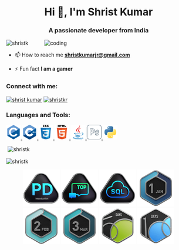 <h1 align="center">Hi 👋, I'm Shrist Kumar</h1>
<h3 align="center">A passionate developer from India</h3>
<img align="right"alt="coding"width="400"src="https://miro.medium.com/v2/resize:fit:1290/1*ii-gY4avnTCGLL5-BNcGhQ.gif">

<p align="left"> <img src="https://komarev.com/ghpvc/?username=shristk&label=Profile%20views&color=0e75b6&style=flat" alt="shristk" /> </p>

- 📫 How to reach me **shristkumarjr@gmail.com**

- ⚡ Fun fact **I am a gamer**

<h3 align="left">Connect with me:</h3>
<p align="left">
<a href="https://kaggle.com/shrist kumar" target="blank"><img align="center" src="https://raw.githubusercontent.com/rahuldkjain/github-profile-readme-generator/master/src/images/icons/Social/kaggle.svg" alt="shrist kumar" height="30" width="40" /></a>
<a href="https://instagram.com/shristkr" target="blank"><img align="center" src="https://raw.githubusercontent.com/rahuldkjain/github-profile-readme-generator/master/src/images/icons/Social/instagram.svg" alt="shristkr" height="30" width="40" /></a>
</p>

<h3 align="left">Languages and Tools:</h3>
<p align="left"> <a href="https://www.cprogramming.com/" target="_blank" rel="noreferrer"> <img src="https://raw.githubusercontent.com/devicons/devicon/master/icons/c/c-original.svg" alt="c" width="40" height="40"/> </a> <a href="https://www.w3schools.com/cpp/" target="_blank" rel="noreferrer"> <img src="https://raw.githubusercontent.com/devicons/devicon/master/icons/cplusplus/cplusplus-original.svg" alt="cplusplus" width="40" height="40"/> </a> <a href="https://www.w3schools.com/css/" target="_blank" rel="noreferrer"> <img src="https://raw.githubusercontent.com/devicons/devicon/master/icons/css3/css3-original-wordmark.svg" alt="css3" width="40" height="40"/> </a> <a href="https://www.w3.org/html/" target="_blank" rel="noreferrer"> <img src="https://raw.githubusercontent.com/devicons/devicon/master/icons/html5/html5-original-wordmark.svg" alt="html5" width="40" height="40"/> </a> <a href="https://www.java.com" target="_blank" rel="noreferrer"> <img src="https://raw.githubusercontent.com/devicons/devicon/master/icons/java/java-original.svg" alt="java" width="40" height="40"/> </a> <a href="https://www.photoshop.com/en" target="_blank" rel="noreferrer"> <img src="https://raw.githubusercontent.com/devicons/devicon/master/icons/photoshop/photoshop-line.svg" alt="photoshop" width="40" height="40"/> </a> <a href="https://www.python.org" target="_blank" rel="noreferrer"> <img src="https://raw.githubusercontent.com/devicons/devicon/master/icons/python/python-original.svg" alt="python" width="40" height="40"/> </a> </p>

<p>&nbsp;<img align="center" src="https://github-readme-stats.vercel.app/api?username=shristk&show_icons=true&locale=en" alt="shristk" /></p>

<p><img align="center" src="https://github-readme-streak-stats.herokuapp.com/?user=shristk&" alt="shristk" /></p>

<p align="center">
<img src="https://github.com/Shristk/Shristk/blob/357b3d63a0ac12c370473547ae23bcf2c2979df7/LeetcodeBadegs/Introduction_to_Pandas.gif" width="100px">
<img src="https://github.com/Shristk/Shristk/blob/357b3d63a0ac12c370473547ae23bcf2c2979df7/LeetcodeBadegs/Top_Interview_150.gif" width="100px">
<img src="https://github.com/Shristk/Shristk/blob/357b3d63a0ac12c370473547ae23bcf2c2979df7/LeetcodeBadegs/Top_SQL_50.gif" width="100px">
<img src="https://github.com/Shristk/Shristk/blob/357b3d63a0ac12c370473547ae23bcf2c2979df7/LeetcodeBadegs/202501.gif" width="100px">
<img src="https://github.com/Shristk/Shristk/blob/357b3d63a0ac12c370473547ae23bcf2c2979df7/LeetcodeBadegs/202502.gif" width="100px">
<img src="https://github.com/Shristk/Shristk/blob/357b3d63a0ac12c370473547ae23bcf2c2979df7/LeetcodeBadegs/202503.gif" width="100px">
<img src="https://github.com/Shristk/Shristk/blob/357b3d63a0ac12c370473547ae23bcf2c2979df7/LeetcodeBadegs/2550.gif" width="100px">
<img src="https://github.com/Shristk/Shristk/blob/357b3d63a0ac12c370473547ae23bcf2c2979df7/LeetcodeBadegs/25100.gif" width="100px">
</p>
